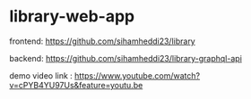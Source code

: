 # library-web-app

frontend: https://github.com/sihamheddi23/library

backend: https://github.com/sihamheddi23/library-graphql-api

demo video link : 
https://www.youtube.com/watch?v=cPYB4YU97Us&feature=youtu.be 
